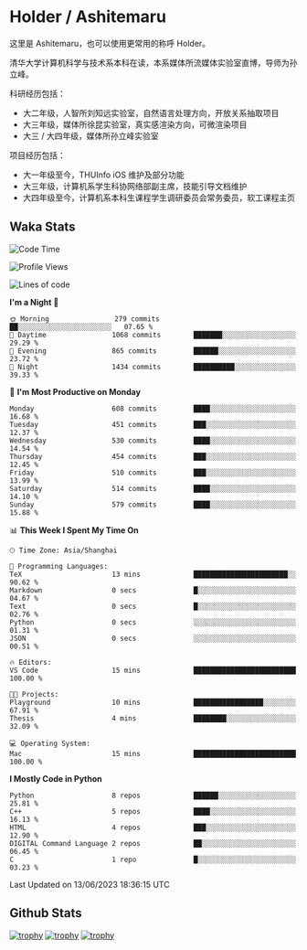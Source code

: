# Holder / Ashitemaru

这里是 Ashitemaru，也可以使用更常用的称呼 Holder。

清华大学计算机科学与技术系本科在读，本系媒体所流媒体实验室直博，导师为孙立峰。

科研经历包括：

- 大二年级，人智所刘知远实验室，自然语言处理方向，开放关系抽取项目
- 大三年级，媒体所徐昆实验室，真实感渲染方向，可微渲染项目
- 大三 / 大四年级，媒体所孙立峰实验室

项目经历包括：

- 大一年级至今，THUInfo iOS 维护及部分功能
- 大三年级，计算机系学生科协网络部副主席，技能引导文档维护
- 大四年级至今，计算机系本科生课程学生调研委员会常务委员，软工课程主页

## Waka Stats

<!--START_SECTION:waka-->
![Code Time](http://img.shields.io/badge/Code%20Time-927%20hrs%2052%20mins-blue)

![Profile Views](http://img.shields.io/badge/Profile%20Views-9-blue)

![Lines of code](https://img.shields.io/badge/From%20Hello%20World%20I%27ve%20Written-2.7%20million%20lines%20of%20code-blue)

**I'm a Night 🦉** 

```text
🌞 Morning                279 commits         ██░░░░░░░░░░░░░░░░░░░░░░░   07.65 % 
🌆 Daytime                1068 commits        ███████░░░░░░░░░░░░░░░░░░   29.29 % 
🌃 Evening                865 commits         ██████░░░░░░░░░░░░░░░░░░░   23.72 % 
🌙 Night                  1434 commits        ██████████░░░░░░░░░░░░░░░   39.33 % 
```
📅 **I'm Most Productive on Monday** 

```text
Monday                   608 commits         ████░░░░░░░░░░░░░░░░░░░░░   16.68 % 
Tuesday                  451 commits         ███░░░░░░░░░░░░░░░░░░░░░░   12.37 % 
Wednesday                530 commits         ████░░░░░░░░░░░░░░░░░░░░░   14.54 % 
Thursday                 454 commits         ███░░░░░░░░░░░░░░░░░░░░░░   12.45 % 
Friday                   510 commits         ███░░░░░░░░░░░░░░░░░░░░░░   13.99 % 
Saturday                 514 commits         ████░░░░░░░░░░░░░░░░░░░░░   14.10 % 
Sunday                   579 commits         ████░░░░░░░░░░░░░░░░░░░░░   15.88 % 
```


📊 **This Week I Spent My Time On** 

```text
🕑︎ Time Zone: Asia/Shanghai

💬 Programming Languages: 
TeX                      13 mins             ███████████████████████░░   90.62 % 
Markdown                 0 secs              █░░░░░░░░░░░░░░░░░░░░░░░░   04.67 % 
Text                     0 secs              █░░░░░░░░░░░░░░░░░░░░░░░░   02.76 % 
Python                   0 secs              ░░░░░░░░░░░░░░░░░░░░░░░░░   01.31 % 
JSON                     0 secs              ░░░░░░░░░░░░░░░░░░░░░░░░░   00.51 % 

🔥 Editors: 
VS Code                  15 mins             █████████████████████████   100.00 % 

🐱‍💻 Projects: 
Playground               10 mins             █████████████████░░░░░░░░   67.91 % 
Thesis                   4 mins              ████████░░░░░░░░░░░░░░░░░   32.09 % 

💻 Operating System: 
Mac                      15 mins             █████████████████████████   100.00 % 
```

**I Mostly Code in Python** 

```text
Python                   8 repos             ██████░░░░░░░░░░░░░░░░░░░   25.81 % 
C++                      5 repos             ████░░░░░░░░░░░░░░░░░░░░░   16.13 % 
HTML                     4 repos             ███░░░░░░░░░░░░░░░░░░░░░░   12.90 % 
DIGITAL Command Language 2 repos             ██░░░░░░░░░░░░░░░░░░░░░░░   06.45 % 
C                        1 repo              █░░░░░░░░░░░░░░░░░░░░░░░░   03.23 % 
```




 Last Updated on 13/06/2023 18:36:15 UTC
<!--END_SECTION:waka-->

## Github Stats

[![trophy](https://github-profile-trophy.vercel.app/?username=Ashitemaru&column=7)](https://github.com/Ashitemaru)
[![trophy](https://github-readme-stats.vercel.app/api?username=Ashitemaru&show_icons=true&include_all_commits=true)](https://github.com/Ashitemaru)
[![trophy](https://github-readme-stats.vercel.app/api/top-langs/?username=Ashitemaru&layout=compact)](https://github.com/Ashitemaru)

<!--
**Ashitemaru/Ashitemaru** is a ✨ _special_ ✨ repository because its `README.md` (this file) appears on your GitHub profile.

Here are some ideas to get you started:

- 🔭 I’m currently working on ...
- 🌱 I’m currently learning ...
- 👯 I’m looking to collaborate on ...
- 🤔 I’m looking for help with ...
- 💬 Ask me about ...
- 📫 How to reach me: ...
- 😄 Pronouns: ...
- ⚡ Fun fact: ...
-->
